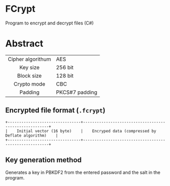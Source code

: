 # FCrypt
Program to encrypt and decrypt files (C#)

# Abstract

|||
|:---:|---|
|Cipher algorithum|AES|
|Key size|256 bit|
|Block size|128 bit|
|Crypto mode|CBC|
|Padding|PKCS#7 padding|

## Encrypted file format (`.fcrypt`)

```
+--------------------------------+-------------------------------------------------------+
|    Initial vector (16 byte)    |    Encryped data (compressed by Deflate algorithm)    |
+--------------------------------+-------------------------------------------------------+
```

## Key generation method

Generates a key in PBKDF2 from the entered password and the salt in the program.
